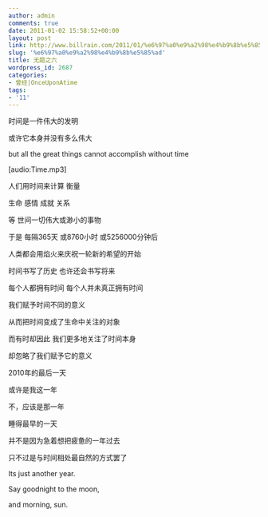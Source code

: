 ```yaml
---
author: admin
comments: true
date: 2011-01-02 15:58:52+00:00
layout: post
link: http://www.billrain.com/2011/01/%e6%97%a0%e9%a2%98%e4%b9%8b%e5%85%ad/
slug: '%e6%97%a0%e9%a2%98%e4%b9%8b%e5%85%ad'
title: 无题之六
wordpress_id: 2687
categories:
- 曾经|OnceUponAtime
tags:
- '11'
---
```


时间是一件伟大的发明

或许它本身并没有多么伟大

but all the great things cannot accomplish without time

[audio:Time.mp3]


<!-- more -->


人们用时间来计算 衡量

生命 感情 成就 关系

等 世间一切伟大或渺小的事物

于是 每隔365天 或8760小时 或5256000分钟后

人类都会用焰火来庆祝一轮新的希望的开始

时间书写了历史 也许还会书写将来

每个人都拥有时间 每个人并未真正拥有时间

我们赋予时间不同的意义 

从而把时间变成了生命中关注的对象

而有时却因此 我们更多地关注了时间本身

却忽略了我们赋予它的意义

2010年的最后一天

或许是我这一年

不，应该是那一年

睡得最早的一天

并不是因为急着想把疲惫的一年过去

只不过是与时间相处最自然的方式罢了

Its just another year.

Say goodnight to the moon,

and morning, sun. 




